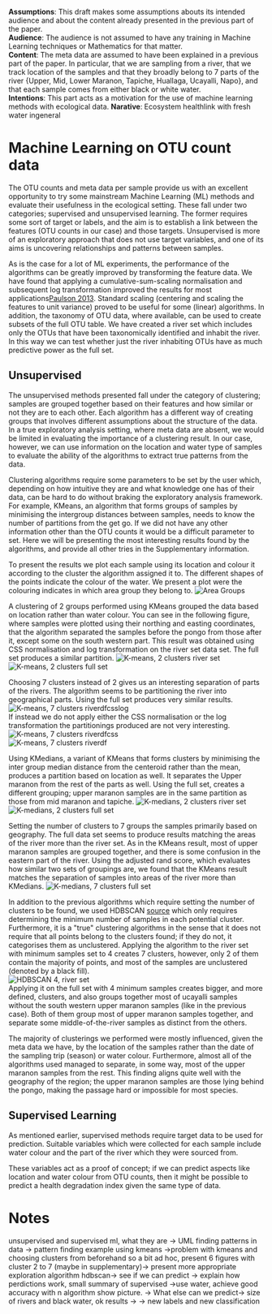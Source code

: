 **Assumptions**: This draft makes some assumptions abouts its intended audience and about the content already presented in the previous part of the paper.  
**Audience**: The audience is not assumed to have any training in Machine Learning techniques or Mathematics for that matter.  
**Content**: The meta data are assumed to have been explained in a previous part of the paper. In particular, that we are sampling from a river, that we track location of the samples and that they broadly belong to 7 parts of the river {Upper, Mid, Lower Maranon, Tapiche, Huallaga, Ucayalli, Napo}, and that each sample comes from either black or white water.   
**Intentions**: This part acts as a motivation for the use of machine learning methods with ecological data. 
**Narative**: Ecosystem healthlink with fresh water ingeneral
# Machine Learning on OTU count data
The OTU counts and meta data per sample provide us with an excellent opportunity to try some mainstream Machine Learning (ML) methods and evaluate their usefulness in the ecological setting. These fall under two categories; supervised and unsupervised learning. The former requires some sort of target or labels, and the aim is to establish a link between the features (OTU counts in our case) and those targets. Unsupervised is more of an exploratory approach that does not use target variables, and one of its aims is uncovering relationships and patterns between samples.

As is the case for a lot of ML experiments, the performance of the algorithms can be greatly improved by transforming the feature data. We have found that applying a cumulative-sum-scaling normalisation and subsequent log transformation improved the results for most applications[Paulson 2013](https://www.ncbi.nlm.nih.gov/pmc/articles/PMC4010126/). Standard scaling (centering and scaling the features to unit variance) proved to be useful for some (linear) algorithms. In addition, the taxonomy of OTU data, where available, can be used to create subsets of the full OTU table. We have created a river set which includes only the OTUs that have been taxonomically identified and inhabit the river. In this way we can test whether just the river inhabiting OTUs have as much predictive power as the full set.
## Unsupervised
The unsupervised methods presented fall under the category of clustering; samples are grouped together based on their features and how similar or not they are to each other. Each algorithm has a different way of creating groups that involves different assumptions about the structure of the data. In a true exploratory analysis setting, where meta data are absent, we would be limited in evaluating the importance of a clustering result. In our case, however, we can use information on the location and water type of samples to evaluate the ability of the algorithms to extract true patterns from the data. 

Clustering algorithms require some parameters to be set by the user which, depending on how intuitive they are and what knowledge one has of their data, can be hard to do without braking the exploratory analysis framework. For example, KMeans, an algorithm that forms groups of samples by minimising the intergroup distances between samples, needs to know the number of partitions from the get go. If we did not have any other information other than the OTU counts it would be a difficult parameter to set. Here we will be presenting the most interesting results found by the algorithms, and provide all other tries in the Supplementary information.

To present the results we plot each sample using its location and colour it according to the cluster the algorithm assigned it to. The different shapes of the points indicate the colour of the water. We present a plot were the colouring indicates in which area group they belong to.
![Area Groups](images/areagroup.png) 

A clustering of 2 groups performed using KMeans grouped the data based on location rather than water colour. You can see in the following figure, where samples were plotted using their northing and easting coordinates, that the algorithm separated the samples before the pongo from those after it, except some on the south western part. This result was obtained using CSS normalisation and log transformation on the river set data set. The full set produces a similar partition.
![K-means, 2 clusters river set](images/kmeans2_css_log.png)  
![K-means, 2 clusters full set](images/kmeans2_full_css_log.png)

Choosing 7 clusters instead of 2 gives us an interesting separation of parts of the rivers. The algorithm seems to be partitioning the river into geographical parts. Using the full set produces very similar results. 
![K-means, 7 clusters riverdfcsslog](images/kmeans7_rivcsslog.png)   
If instead we do not apply either the CSS normalisation or the log transformation the partitionings produced are not very interesting.    
![K-means, 7 clusters riverdfcss](images/kmeans7_rivcss.png)   
![K-means, 7 clusters riverdf](images/kmeans7_riv.png)   

Using KMedians, a variant of KMeans that forms clusters by minimising the inter group median distance from the centeroid rather than the mean, produces a partition based on location as well. It separates the Upper maranon from the rest of the parts as well.  Using the full set, creates a different grouping; upper maranon samples are in the same  partition as those from mid maranon and tapiche.
![K-medians, 2 clusters river set](images/kmedians_2riverdfcsslog.png)    
![K-medians, 2 clusters full set](images/kmedians_2fulldfcsslog.png)  

Setting the number of clusters to 7 groups the samples primarily based on geography. The full data set seems to produce results matching the areas of the river more than the river set. As in the KMeans result, most of upper maranon samples are grouped together, and there is some confusion in the eastern part of the river. Using the adjusted rand score, which evaluates how similar two sets of groupings are, we found that the KMeans result matches the separation of samples into areas of the river more than KMedians.
![K-medians, 7 clusters full set](images/kmedians_7fulldfcsslog.png) 

In addition to the previous algorithms which require setting the number of clusters to be found, we used HDBSCAN [source](https://hdbscan.readthedocs.io/en/latest/how_hdbscan_works.html) which only requires determining the minimum number of samples in each potential cluster. Furthermore, it is a "true" clustering algorithms in the sense that it does not require that all points belong to the clusters found; if they do not, it categorises them as unclustered. Applying the algorithm to the river set with minimum samples set to 4 creates 7 clusters, however, only 2 of them contain the majority of points, and most of the samples are unclustered (denoted by a black fill).  
![HDBSCAN 4, river set](images/hdbscan4riverdfcsslog.png)  
Applying it on the full set with 4 minimum samples creates bigger, and more defined, clusters, and also groups together most of ucayalli samples without the south western upper maranon samples (like in the previous case). Both of them group most of upper maranon samples together, and separate some middle-of-the-river samples as distinct from the others.

The majority of clusterings we performed were mostly influenced, given the meta data we have, by the location of the samples rather than the date of the sampling trip (season) or water colour. Furthermore, almost all  of the algorithms used managed to separate, in some way, most of the upper maranon samples from the rest. This finding aligns quite well with the geography of the region; the upper maranon samples are those lying behind the pongo, making the passage hard or impossible for most species. 




## Supervised Learning
As mentioned earlier, supervised methods require target data to be used for prediction. Suitable variables which were collected for each sample include water colour and the part of the river which they were sourced from. 




These variables act as a proof of concept; if we can predict aspects like location and water colour from OTU counts, then it might be possible to predict a health degradation index given the same type of data.
# Notes
unsupervised and supervised ml, what they are -> UML finding patterns in data -> pattern finding example using kmeans ->problem with kmeans and choosing clusters from beforehand so a bit ad hoc, present 6 figures with cluster 2 to 7 (maybe in supplementary)-> present more appropriate exploration algorithm hdbscan-> see if we can predict -> explain how perdictions work, small summary of supervised ->use water, achieve good accuracy with n algorithm show picture. -> What else can we predict-> size of rivers and black water, ok results -> -> new labels and new classification
